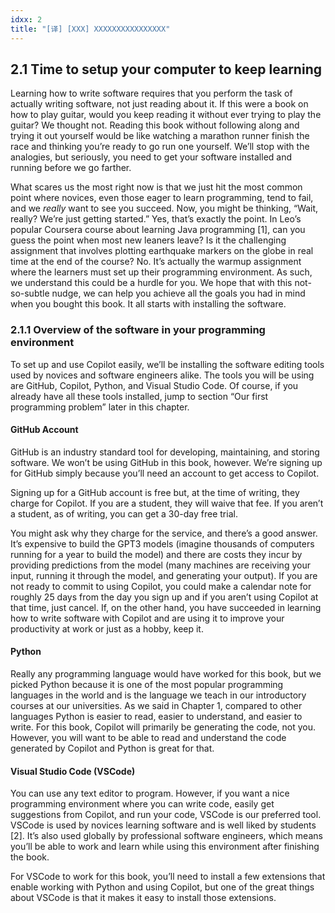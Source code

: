 ```yaml
---
idxx: 2
title: "[译] [XXX] XXXXXXXXXXXXXXXX"
---
```



## 2.1 Time to setup your computer to keep learning

Learning how to write software requires that you perform the task of actually writing software, not just reading about it. If this were a book on how to play guitar, would you keep reading it without ever trying to play the guitar? We thought not. Reading this book without following along and trying it out yourself would be like watching a marathon runner finish the race and thinking you’re ready to go run one yourself. We’ll stop with the analogies, but seriously, you need to get your software installed and running before we go farther.

What scares us the most right now is that we just hit the most common point where novices, even those eager to learn programming, tend to fail, and we _really_ want to see you succeed. Now, you might be thinking, “Wait, really? We’re just getting started.” Yes, that’s exactly the point. In Leo’s popular Coursera course about learning Java programming \[1\], can you guess the point when most new leaners leave? Is it the challenging assignment that involves plotting earthquake markers on the globe in real time at the end of the course? No. It’s actually the warmup assignment where the learners must set up their programming environment. As such, we understand this could be a hurdle for you. We hope that with this not-so-subtle nudge, we can help you achieve all the goals you had in mind when you bought this book. It all starts with installing the software.

### 2.1.1 Overview of the software in your programming environment

To set up and use Copilot easily, we’ll be installing the software editing tools used by novices and software engineers alike. The tools you will be using are GitHub, Copilot, Python, and Visual Studio Code. Of course, if you already have all these tools installed, jump to section “Our first programming problem” later in this chapter.

#### GitHub Account

GitHub is an industry standard tool for developing, maintaining, and storing software. We won’t be using GitHub in this book, however. We’re signing up for GitHub simply because you’ll need an account to get access to Copilot.

Signing up for a GitHub account is free but, at the time of writing, they charge for Copilot. If you are a student, they will waive that fee. If you aren’t a student, as of writing, you can get a 30-day free trial.

You might ask why they charge for the service, and there’s a good answer. It’s expensive to build the GPT3 models (imagine thousands of computers running for a year to build the model) and there are costs they incur by providing predictions from the model (many machines are receiving your input, running it through the model, and generating your output). If you are not ready to commit to using Copilot, you could make a calendar note for roughly 25 days from the day you sign up and if you aren’t using Copilot at that time, just cancel. If, on the other hand, you have succeeded in learning how to write software with Copilot and are using it to improve your productivity at work or just as a hobby, keep it.

#### Python

Really any programming language would have worked for this book, but we picked Python because it is one of the most popular programming languages in the world and is the language we teach in our introductory courses at our universities. As we said in Chapter 1, compared to other languages Python is easier to read, easier to understand, and easier to write. For this book, Copilot will primarily be generating the code, not you. However, you will want to be able to read and understand the code generated by Copilot and Python is great for that.

#### Visual Studio Code (VSCode)

You can use any text editor to program. However, if you want a nice programming environment where you can write code, easily get suggestions from Copilot, and run your code, VSCode is our preferred tool. VSCode is used by novices learning software and is well liked by students \[2\]. It’s also used globally by professional software engineers, which means you’ll be able to work and learn while using this environment after finishing the book.

For VSCode to work for this book, you’ll need to install a few extensions that enable working with Python and using Copilot, but one of the great things about VSCode is that it makes it easy to install those extensions.
